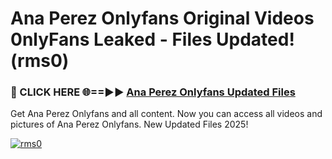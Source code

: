 # Ana Perez Onlyfans Original Videos 0nlyFans Leaked - Files Updated! (rms0)

<h3>🔴 CLICK HERE 🌐==►► <a href="https://tinyurl.com/2m67pmp6" rel="nofollow">Ana Perez Onlyfans Updated Files</a></h3>

Get Ana Perez Onlyfans and all content. Now you can access all videos and pictures of Ana Perez Onlyfans. New Updated Files 2025!

[![rms0](https://i.imgur.com/H4QAA4z.gif)](https://tinyurl.com/2m67pmp6)
